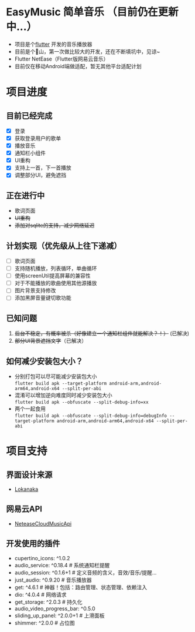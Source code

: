 <!--
 * @Creator: Odd
 * @Date: 2022-04-10 21:01:33
 * @LastEditTime: 2022-05-17 00:45:05
 * @FilePath: \flutter_easymusic\README.md
-->
# EasyMusic 简单音乐 （目前仍在更新中...）

- 项目是个[flutter](https://flutter.dev) 开发的音乐播放器
- 目前是个:poop:山，第一次做比较大的开发，还在不断填坑中，见谅~
- Flutter NetEase（Flutter版网易云音乐）
- 目前仅在移动Android端做适配，暂无其他平台适配计划

# 项目进度

## 目前已经完成

- [x] 登录
- [x] 获取登录用户的歌单
- [x] 播放音乐
- [x] 通知栏小组件
- [x] UI重构
- [x] 支持上一首，下一首播放
- [x] 调整部分UI，避免遮挡

## 正在进行中

- 歌词页面
- ~~UI重构~~
- ~~添加对sqlite的支持，减少网络延迟~~

## 计划实现（优先级从上往下递减）

- [ ] 歌词页面
- [ ] 支持随机播放，列表循环，单曲循环
- [ ] 使用screenUtil提高屏幕的兼容性
- [ ] 对于不能播放的歌曲使用其他源播放
- [ ] 图片背景支持修改
- [ ] 添加黑屏音量键切歌功能

## 已知问题

1. ~~后台不稳定，有概率被杀（好像建立一个通知栏组件就能解决？！）~~ (已解决)
2. ~~部分UI背景遮挡文字~~（已解决）

## 如何减少安装包大小？

- 分别打包可以尽可能减少安装包大小  
`flutter build apk --target-platform android-arm,android-arm64,android-x64 --split-per-abi`
- 混淆可以增加逆向难度同时减少安装包大小  
`flutter build apk --obfuscate --split-debug-info=xx`
- 两个一起食用  
`flutter build apk --obfuscate --split-debug-info=debugInfo --target-platform android-arm,android-arm64,android-x64 --split-per-abi`

# 项目支持

## 界面设计来源

- [Lokanaka](https://dribbble.com/shots/16270622-Music-Streaming-Mobile-App)

## 网易云API

- [NeteaseCloudMusicApi](https://github.com/Binaryify/NeteaseCloudMusicApi)

## 开发使用的插件

- cupertino_icons: ^1.0.2
- audio_service: ^0.18.4 # 系统通知栏提醒
- audio_session: ^0.1.6+1 # 定义音频的含义，音效/音乐/提醒...
- just_audio: ^0.9.20 # 音乐播放器
- get: ^4.6.1 # 神器！包括：路由管理、状态管理、依赖注入
- dio: ^4.0.4 # 网络请求
- get_storage: ^2.0.3 # 持久化
- audio_video_progress_bar: ^0.5.0
- sliding_up_panel: ^2.0.0+1 # 上滑面板
- shimmer: ^2.0.0 # 占位图
